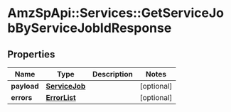 # AmzSpApi::Services::GetServiceJobByServiceJobIdResponse

## Properties
Name | Type | Description | Notes
------------ | ------------- | ------------- | -------------
**payload** | [**ServiceJob**](ServiceJob.md) |  | [optional] 
**errors** | [**ErrorList**](ErrorList.md) |  | [optional] 

